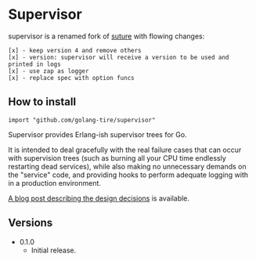 Supervisor
======
supervisor is a renamed fork of [suture](github.com/thejerf/suture) with flowing changes:

    [x] - keep version 4 and remove others
    [x] - version: supervisor will receive a version to be used and printed in logs
    [x] - use zap as logger
    [x] - replace spec with option funcs


How to install
--------------

    import "github.com/golang-tire/supervisor"

Supervisor provides Erlang-ish supervisor trees for Go.

It is intended to deal gracefully with the real failure cases that can
occur with supervision trees (such as burning all your CPU time endlessly
restarting dead services), while also making no unnecessary demands on the
"service" code, and providing hooks to perform adequate logging with in a
production environment.

[A blog post describing the design decisions](http://www.jerf.org/iri/post/2930)
is available.

Versions
--------------

* 0.1.0
  * Initial release.
